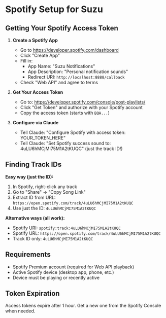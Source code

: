 # Spotify Setup for Suzu

## Getting Your Spotify Access Token

1. **Create a Spotify App**
   - Go to https://developer.spotify.com/dashboard
   - Click "Create App"
   - Fill in:
     - App Name: "Suzu Notifications"
     - App Description: "Personal notification sounds"
     - Redirect URI: `http://localhost:8888/callback`
   - Check "Web API" and agree to terms

2. **Get Your Access Token**
   - Go to: https://developer.spotify.com/console/post-playlists/
   - Click "Get Token" and authorize with your Spotify account
   - Copy the access token (starts with `BQA...`)

3. **Configure via Claude**
   - Tell Claude: "Configure Spotify with access token: YOUR_TOKEN_HERE"
   - Tell Claude: "Set Spotify success sound to: 4uLU6hMCjMI75M1A2tKUQC" (just the track ID!)

## Finding Track IDs

**Easy way (just the ID):**
1. In Spotify, right-click any track
2. Go to "Share" → "Copy Song Link"  
3. Extract ID from URL: `https://open.spotify.com/track/4uLU6hMCjMI75M1A2tKUQC`
4. Use just the ID: `4uLU6hMCjMI75M1A2tKUQC`

**Alternative ways (all work):**
- Spotify URI: `spotify:track:4uLU6hMCjMI75M1A2tKUQC`
- Spotify URL: `https://open.spotify.com/track/4uLU6hMCjMI75M1A2tKUQC`
- Track ID only: `4uLU6hMCjMI75M1A2tKUQC`

## Requirements

- Spotify Premium account (required for Web API playback)
- Active Spotify device (desktop app, phone, etc.)
- Device must be playing or recently active

## Token Expiration

Access tokens expire after 1 hour. Get a new one from the Spotify Console when needed.